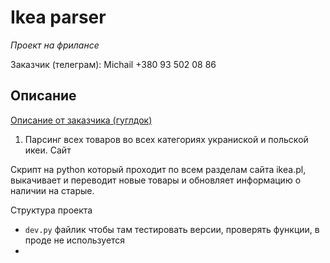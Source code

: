 # Ikea parser
*Проект на фрилансе*

Заказчик (телеграм): Michail +380 93 502 08 86

## Описание
[Описание от заказчика (гуглдок)](https://docs.google.com/document/d/1BP4p_9lK6anfS3n6ZSixIh53-0EUCgV5OyBEKHl9AIg/edit)
1. Парсинг всех товаров во всех категориях украниской и польской икеи.
Сайт 

Скрипт на python который проходит по всем разделам сайта ikea.pl, выкачивает и переводит новые товары и обновляет информацию о наличии на старые.


Структура проекта
- `dev.py` файлик чтобы там тестировать версии, проверять функции, в проде не используется
- 